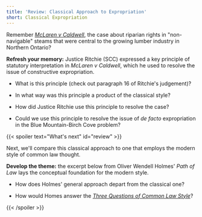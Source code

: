 ```yaml
---
title: 'Review: Classical Approach to Expropriation'
short: Classical Expropriation
---
```



Remember *[McLaren v Caldwell](../week8/#Water%20Rights%20and%20Expropriation)*, the case about riparian rights in "non-navigable" steams that were central to the growing lumber industry in Northern Ontario?  

 **Refresh your memory:** Justice Ritchie (SCC) expressed a key principle of statutory interpretation in *McLaren v Caldwell*, which he used to resolve the issue of constructive expropriation.  

- What is this principle (check out paragraph 16 of Ritchie's judgement)?

- In what way was this principle a product of the classical style?

- How did Justice Ritchie use this principle to resolve the case?

- Could we use this principle to resolve the issue of *de facto* expropriation in the Blue Mountain-Birch Cove problem?
 
{{< spoiler text="What's next" id="review" >}}

Next, we'll compare this classical approach to one that employs the modern style of common law thought.

**Develop the theme:** the excerpt below from Oliver Wendell Holmes' *Path of Law* lays the conceptual foundation for the modern style. 

- How does Holmes' general approach depart from the classical one?

- How would Homes answer the *[Three Questions of Common Law Style](../week4/#three-questions-of-common-law-style)*?

{{< /spoiler >}}
